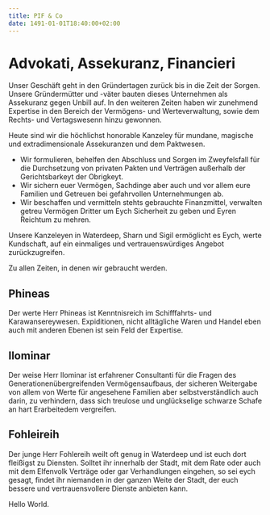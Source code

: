 ```yaml
---
title: PIF & Co
date: 1491-01-01T18:40:00+02:00
---
```


# Advokati, Assekuranz, Financieri

Unser Geschäft geht in den Gründertagen zurück bis in die Zeit der Sorgen. Unsere Gründermütter und -väter bauten dieses Unternehmen als Assekuranz gegen Unbill auf. In den weiteren Zeiten haben wir zunehmend Expertise in den Bereich der Vermögens- und Werteverwaltung, sowie dem Rechts- und Vertagswesenn hinzu gewonnen.

Heute sind wir die höchlichst honorable Kanzeley für mundane, magische und extradimensionale Assekuranzen und dem Paktwesen. 

* Wir formulieren, behelfen den Abschluss und Sorgen im Zweyfelsfall für die Durchsetzung von privaten Pakten und Verträgen außerhalb der Gerichtsbarkeyt der Obrigkeyt.
* Wir sichern euer Vermögen, Sachdinge aber auch und vor allem eure Familien und Getreuen bei gefahrvollen Unternehmungen ab.
* Wir beschaffen und vermitteln stehts gebrauchte Finanzmittel, verwalten getreu Vermögen Dritter um Eych Sicherheit zu geben und Eyren Reichtum zu mehren.

Unsere Kanzeleyen in Waterdeep, Sharn und Sigil ermöglicht es Eych, werte Kundschaft, auf ein einmaliges und vertrauenswürdiges Angebot zurückzugreifen.

Zu allen Zeiten, in denen wir gebraucht werden.

## Phineas

Der werte Herr Phineas ist Kenntnisreich im Schifffahrts- und Karawansereywesen. Expiditionen, nicht alltägliche Waren und Handel eben auch mit anderen Ebenen ist sein Feld der Expertise.

## Ilominar

Der weise Herr Ilominar ist erfahrener Consultanti für die Fragen des Generationenübergreifenden Vermögensaufbaus, der sicheren Weitergabe von allem von Werte für angesehene Familien aber selbstverständlich auch darin, zu verhindern, dass sich treulose und unglückselige schwarze Schafe an hart Erarbeitedem vergreifen.

## Fohleireih

Der junge Herr Fohlereih weilt oft genug in Waterdeep und ist euch dort fleißigst zu Diensten. Solltet ihr innerhalb der Stadt, mit dem Rate oder auch mit dem Elfenvolk Verträge oder gar Verhandlungen eingehen, so sei eych gesagt, findet ihr niemanden in der ganzen Weite der Stadt, der euch bessere und vertrauensvollere Dienste anbieten kann.

Hello World.
